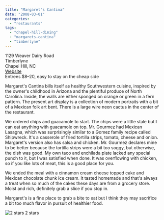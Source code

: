 ```yaml
---
title: "Margaret's Cantina"
date: "2008-03-01"
categories:
  - "restaurants"
tags:
  - "chapel-hill-dining"
  - "margarets-cantina"
  - "timberlyne"
---
```


1129 Weaver Dairy Road\
Timberlyne\
Chapel Hill, NC\
[Website](http://www.margaretscantina.com/)\
Entrees $8–20, easy to stay on the cheap side

Margaret's Cantina bills itself as healthy Southwestern cuisine, inspired by the owner's childhood in Arizona and the plentiful produce of North Carolina. Inside, the walls are either sponged on orange or green in a fern pattern. The present art display is a collection of modern portraits with a bit of a Mexican folk art bent. There is a large wire neon cactus in the center of the restaurant.

We ordered chips and guacamole to start. The chips were a little stale but I can eat anything with guacamole on top. Mr. Gourmez had Mexican Lasagna, which was surprisingly similar to a Gomez family recipe called Shipwreck. It's a casserole of fried tortilla strips, tomato, cheese and onion. Margaret's version also has salsa and chicken. Mr. Gourmez declares mine to be better because the tortilla strips were a bit too soggy, but otherwise, the dish was good. My own taco and enchilada plate lacked any special punch to it, but I was satisfied when done. It was overflowing with chicken, so if you like lots of meat, this is a good place for you.

We ended the meal with a cinnamon cream cheese topped cake and Mexican chocolate chunk ice cream. It tasted homemade and that's always a treat when so much of the cakes these days are from a grocery store. Moist and rich, definitely grab a slice if you stop in.

Margaret's is a fine place to grab a bite to eat but I think they may sacrifice a bit too much flavor in pursuit of healthier food.




<div class="caption">

![2 stars](http://s3.amazonaws.com/thegourmez-wpmedia/2009/02/rating_chicken11.gif "rating_chicken11") 2 stars</div>

